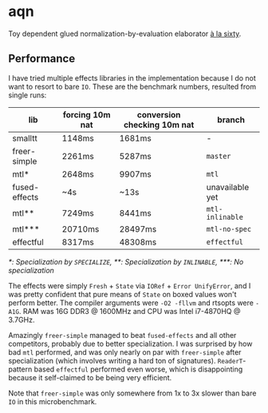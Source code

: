 # aqn

Toy dependent glued normalization-by-evaluation elaborator [à la sixty](https://gist.github.com/AndrasKovacs/a0e0938113b193d6b9c1c0620d853784).

## Performance

I have tried multiple effects libraries in the implementation because I do not want to resort to bare `IO`. These are the benchmark numbers, resulted from single runs:

| lib           | forcing 10m nat | conversion checking 10m nat | branch          |
| ------------- | --------------- | --------------------------- | --------------- |
| smalltt       | 1148ms          | 1681ms                      | -               |
| freer-simple  | 2261ms          | 5287ms                      | `master`        |
| mtl*          | 2648ms          | 9907ms                      | `mtl`           |
| fused-effects | ~4s             | ~13s                        | unavailable yet |
| mtl**         | 7249ms          | 8441ms                      | `mtl-inlinable` |
| mtl***        | 20710ms         | 28497ms                     | `mtl-no-spec`   |
| effectful     | 8317ms          | 48308ms                     | `effectful`     |

*\*: Specialization by `SPECIALIZE`, \*\*: Specialization by `INLINABLE`, \*\*\*: No specialization*

The effects were simply `Fresh` + `State` via `IORef` + `Error UnifyError`, and I was pretty confident that pure means of `State` on boxed values won't perform better. The compiler arguments were `-O2 -fllvm` and rtsopts were `-A1G`. RAM was 16G DDR3 @ 1600MHz and CPU was Intel i7-4870HQ @ 3.7GHz.

Amazingly `freer-simple` managed to beat `fused-effects` and all other competitors, probably due to better specialization. I was surprised by how bad `mtl` performed, and was only nearly on par with `freer-simple` after specialization (which involves writing a hard ton of signatures). `ReaderT`-pattern based `effectful` performed even worse, which is disappointing because it self-claimed to be being very efficient.

Note that `freer-simple` was only somewhere from 1x to 3x slower than bare `IO` in this microbenchmark.
